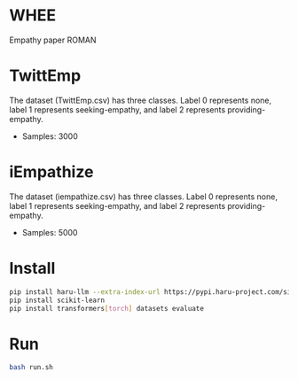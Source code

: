 # WHEE
Empathy paper ROMAN


# TwittEmp
The dataset (TwittEmp.csv) has three classes. Label 0 represents none, label 1 represents seeking-empathy, and label 2 represents providing-empathy.

- Samples: 3000

# iEmpathize
The dataset (iempathize.csv) has three classes. Label 0 represents none, label 1 represents seeking-empathy, and label 2 represents providing-empathy.

- Samples: 5000


# Install

```bash
pip install haru-llm --extra-index-url https://pypi.haru-project.com/simple/
pip install scikit-learn
pip install transformers[torch] datasets evaluate
```

# Run
```bash
bash run.sh
```